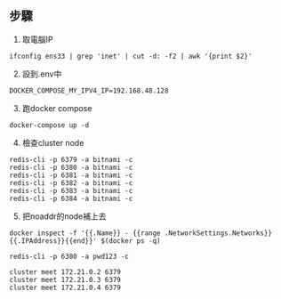 #



## 步驟

1. 取電腦IP
```
ifconfig ens33 | grep 'inet' | cut -d: -f2 | awk '{print $2}'
```

2. 設到.env中
```
DOCKER_COMPOSE_MY_IPV4_IP=192.168.48.128
```

3. 跑docker compose
```
docker-compose up -d
```

4. 檢查cluster node
```
redis-cli -p 6379 -a bitnami -c
redis-cli -p 6380 -a bitnami -c
redis-cli -p 6381 -a bitnami -c
redis-cli -p 6382 -a bitnami -c
redis-cli -p 6383 -a bitnami -c
redis-cli -p 6384 -a bitnami -c
```

5. 把noaddr的node補上去
```
docker inspect -f '{{.Name}} - {{range .NetworkSettings.Networks}}{{.IPAddress}}{{end}}' $(docker ps -q)

redis-cli -p 6380 -a pwd123 -c

cluster meet 172.21.0.2 6379 
cluster meet 172.21.0.3 6379 
cluster meet 172.21.0.4 6379 
```

